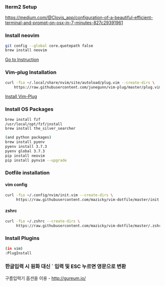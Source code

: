 ### Iterm2 Setup
https://medium.com/@Clovis_app/configuration-of-a-beautiful-efficient-terminal-and-prompt-on-osx-in-7-minutes-827c29391961

### Install neovim
```sh
git config --global core.quotepath false
brew install neovim
```
[Go to Instruction](https://github.com/neovim/neovim/wiki/Installing-Neovim)


### Vim-plug Installation
```sh
curl -fLo ~/.local/share/nvim/site/autoload/plug.vim --create-dirs \
    https://raw.githubusercontent.com/junegunn/vim-plug/master/plug.vim
```
[Install Vim-Plug](https://github.com/junegunn/vim-plug#installation)

### Install OS Packages
```sh
brew install fzf
/usr/local/opt/fzf/install
brew install the_silver_searcher

(and python packages)
brew install pyenv
pyenv install 3.7.3
pyenv global 3.7.3
pip install neovim
pip install pynvim --upgrade
```

### Dotfile installation
#### vim config
```sh
curl -fLo ~/.config/nvim/init.vim --create-dirs \
     https://raw.githubusercontent.com/mazicky/vim-dotfile/master/init.vim
```
#### zshrc
```sh
curl -fLo ~/.zshrc --create-dirs \
     https://raw.githubusercontent.com/mazicky/vim-dotfile/master/.zshrc
```

### Install Plugins
```sh
(in vim)
:PlugInstall
```

### 한글입력 시 원화 대신 ` 입력 및 ESC 누르면 영문으로 변환

구름입력기 옵션을 이용 - http://gureum.io/
